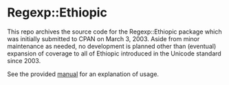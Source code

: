 # Regexp::Ethiopic

This repo archives the source code for the Regexp::Ethiopic package which was
initially submitted to CPAN on March 3, 2003. Aside from minor maintenance
as needed, no development is planned other than (eventual) expansion of
coverage to all of Ethiopic introduced in the Unicode standard since 2003.

See the provided [manual](docs/index.html) for an explanation of usage.


